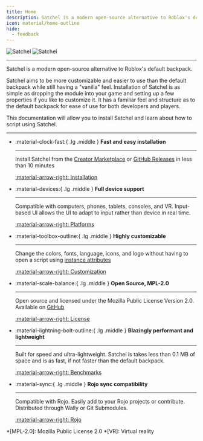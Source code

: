 ```yaml
---
title: Home
description: Satchel is a modern open-source alternative to Roblox's default backpack. Satchel aims to be more customizable and easier to use than the default backpack while still having a "vanilla" feel.
icon: material/home-outline
hide:
  - feedback
---
```


![Satchel](https://raw.githubusercontent.com/RyanLua/Satchel/main/assets/SatchelBlack.png#only-light)
![Satchel](https://raw.githubusercontent.com/RyanLua/Satchel/main/assets/SatchelWhite.png#only-dark)

---

<!-- ???+ abstract "Please don't scroll away"

    Satchel needs your support for its future and development. We distribute Satchel and provide updates for free, for anyone to use or modify. Just know by donating, 100% goes towards the development and paying for the education of the maintainers. So please consider becoming a patron.

    [Become a patron](https://patreon.com/RyanLuu){ .md-button } -->

Satchel is a modern open-source alternative to Roblox's default backpack.

Satchel aims to be more customizable and easier to use than the default backpack while still having a "vanilla" feel. Installation of Satchel is as simple as dropping the module into your game and setting up a few properties if you like to customize it. It has a familiar feel and structure as to the default backpack for ease of use for both developers and players.

This documentation will allow you to install Satchel and learn about how to script using Satchel.

---

<div class="grid cards" markdown>

- :material-clock-fast:{ .lg .middle } __Fast and easy installation__

    ---

    Install Satchel from the [Creator Marketplace](https://create.roblox.com/marketplace/asset/13947506401) or [GitHub Releases](https://github.com/RyanLua/Satchel/releases) in less than 10 minutes

    [:material-arrow-right: Installation](installation.md)

- :material-devices:{ .lg .middle } __Full device support__

    ---

    Compatible with computers, phones, tablets, consoles, and VR. Input-based UI allows the UI to adapt to input rather than device in real time.

    [:material-arrow-right: Platforms](platforms.md)

- :material-toolbox-outline:{ .lg .middle } __Highly customizable__

    ---

    Change the colors, fonts, language, icons, and logo without having to open a script using [instance attributes](https://create.roblox.com/docs/studio/instance-attributes)

    [:material-arrow-right: Customization](usage.md#customization.md)

- :material-scale-balance:{ .lg .middle } __Open Source, MPL-2.0__

    ---

    Open source and licensed under the Mozilla Public License Version 2.0. Available on [GitHub](https://github.com/RyanLua/Satchel)

    [:material-arrow-right: License](https://github.com/RyanLua/Satchel#MPL-2.0-1-ov-file)

- :material-lightning-bolt-outline:{ .lg .middle } __Blazingly performant and lightweight__

    ---

    Built for speed and ultra-lightweight. Satchel is takes less than 0.1 MB of space and is as fast, if not faster than the default backpack.

    [:material-arrow-right: Benchmarks](benchmarks.md)

- :material-sync:{ .lg .middle } __Rojo sync compatibility__

    ---

    Compatible with Rojo. Easily add to your Rojo projects or contribute. Distributed through Wally or Git Submodules.

    [:material-arrow-right: Rojo](https://rojo.space/)

</div>

*[MPL-2.0]: Mozilla Public License 2.0
*[VR]: Virtual reality
